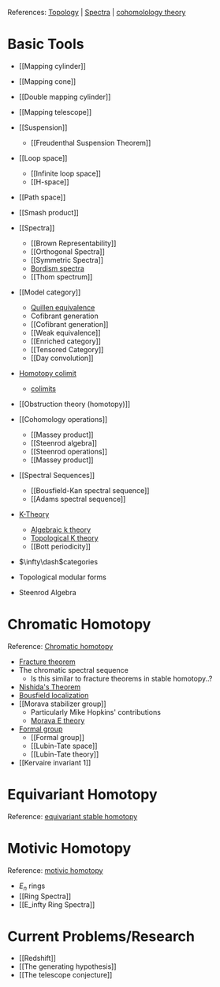 References: [Topology](Topology) | [Spectra](Spectra.md) | [cohomolology theory](cohomolology%20theory.md)

# Basic Tools
- [[Mapping cylinder]]
- [[Mapping cone]]
- [[Double mapping cylinder]] 
- [[Mapping telescope]] 
- [[Suspension]]
	- [[Freudenthal Suspension Theorem]]
- [[Loop space]] 
	- [[Infinite loop space]]
	- [[H-space]]
- [[Path space]]
- [[Smash product]]
- [[Spectra]]
	- [[Brown Representability]]
	- [[Orthogonal Spectra]]
	- [[Symmetric Spectra]]
	- [Bordism spectra](zettelkasten/Bordism%20spectra.md)
	- [[Thom spectrum]]
- [[Model category]]
	- [Quillen equivalence](Quillen%20equivalence)
	- Cofibrant generation
	- [[Cofibrant generation]]
	- [[Weak equivalence]]
	- [[Enriched category]]
	- [[Tensored Category]]
	- [[Day convolution]]
- [Homotopy colimit](Homotopy%20colimit)
	- [colimits](colimits)
- [[Obstruction theory (homotopy)]]
- [[Cohomology operations]]
	- [[Massey product]]
	- [[Steenrod algebra]]
	- [[Steenrod operations]]
	- [[Massey product]]
- [[Spectral Sequences]]
	- [[Bousfield-Kan spectral sequence]]
	- [[Adams spectral sequence]]
- [K-Theory](K-Theory.md)
	- [Algebraic k theory](Algebraic%20K%20theory.md)
	- [Topological K theory](Topological%20K%20theory)
	- [[Bott periodicity]]

- $\infty\dash$categories
- Topological modular forms
- Steenrod Algebra


# Chromatic Homotopy
Reference: [Chromatic homotopy](Chromatic%20homotopy%20theory)

- [Fracture theorem](Fracture%20theorem)
- The chromatic spectral sequence
	- Is this similar to fracture theorems in stable homotopy..?
- [Nishida's Theorem](zettelkasten/Nishida's%20Theorem.md)
- [Bousfield localization](Bousfield%20localization)
- [[Morava stabilizer group]]
	- Particularly Mike Hopkins' contributions
	- [Morava E theory](Morava%20E%20theory.md)
- [Formal group](zettelkasten/Formal%20group.md)
	- [[Formal group]]
	- [[Lubin-Tate space]]
	- [[Lubin-Tate theory]]
- [[Kervaire invariant 1]]

# Equivariant Homotopy

Reference: [equivariant stable homotopy](equivariant%20stable%20homotopy%20theory)

# Motivic Homotopy
Reference: [motivic homotopy](motivic%20homotopy.md)

- $E_n$ rings
- [[Ring Spectra]]
- [[E_infty Ring Spectra]]

# Current Problems/Research
- [[Redshift]]
- [[The generating hypothesis]]
- [[The telescope conjecture]]